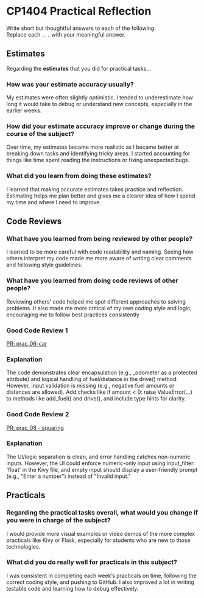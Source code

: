 # CP1404 Practical Reflection

Write short but thoughtful answers to each of the following.  
Replace each `...` with your meaningful answer.

## Estimates

Regarding the **estimates** that you did for practical tasks...

### How was your estimate accuracy usually?
My estimates were often slightly optimistic. I tended to underestimate how long it would take to debug or understand new concepts, especially in the earlier weeks.

### How did your estimate accuracy improve or change during the course of the subject?
Over time, my estimates became more realistic as I became better at breaking down tasks and identifying tricky areas. I started accounting for things like time spent reading the instructions or fixing unexpected bugs.

### What did you learn from doing these estimates?
I learned that making accurate estimates takes practice and reflection. Estimating helps me plan better and gives me a clearer idea of how I spend my time and where I need to improve.

## Code Reviews

### What have you learned from being reviewed by other people?

I learned to be more careful with code readability and naming. Seeing how others interpret my code made me more aware of writing clear comments and following style guidelines.

### What have you learned from doing code reviews of other people?

Reviewing others' code helped me spot different approaches to solving problems. It also made me more critical of my own coding style and logic, encouraging me to follow best practices consistently


### Good Code Review 1

[PR: prac_06-car](https://github.com/Fanyiqi25588/cp1404practice)

### Explanation

The code demonstrates clear encapsulation (e.g., _odometer as a protected attribute) and logical handling of fuel/distance in the drive() method. However, input validation is missing (e.g., negative fuel amounts or distances are allowed). Add checks like if amount < 0: raise ValueError(...) to methods like add_fuel() and drive(), and include type hints for clarity.

### Good Code Review 2

[PR: prac_08 - squaring](https://github.com/Fanyiqi25588/cp1404practice)

### Explanation

The UI/logic separation is clean, and error handling catches non-numeric inputs. However, the UI could enforce numeric-only input using input_filter: 'float' in the Kivy file, and empty input should display a user-friendly prompt (e.g., "Enter a number") instead of "Invalid input."

## Practicals

### Regarding the **practical tasks** overall, what would you change if you were in charge of the subject?

I would provide more visual examples or video demos of the more complex practicals like Kivy or Flask, especially for students who are new to those technologies.


### What did you do really well for practicals in this subject?

I was consistent in completing each week’s practicals on time, following the correct coding style, and pushing to GitHub. I also improved a lot in writing testable code and learning how to debug effectively.